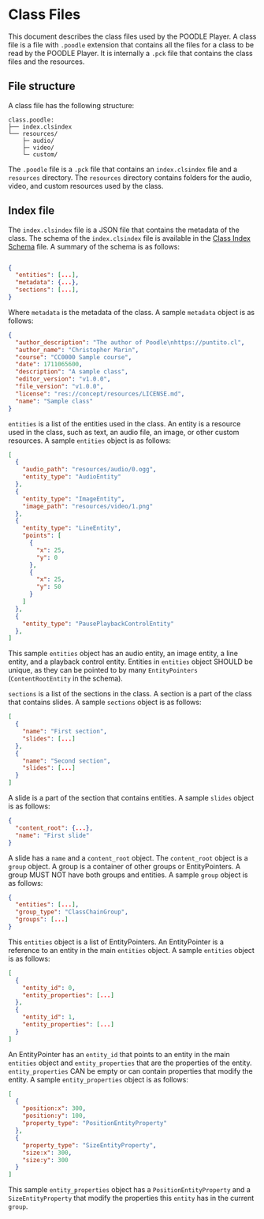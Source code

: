 # Class Files

This document describes the class files used by the POODLE Player. A class file is a file with `.poodle` extension that contains all the files for a class to be read by the POODLE Player. It is internally a `.pck` file that contains the class files and the resources.

## File structure

A class file has the following structure:

```
class.poodle:
├── index.clsindex
└── resources/
    ├─ audio/
    ├─ video/
    └─ custom/
```

The `.poodle` file is a `.pck` file that contains an `index.clsindex` file and a `resources` directory. The `resources` directory contains folders for the audio, video, and custom resources used by the class.

## Index file

The `index.clsindex` file is a JSON file that contains the metadata of the class. The schema of the `index.clsindex` file is available in the [Class Index Schema](index_schema.json) file. A summary of the schema is as follows:

```json

{
  "entities": [...],
  "metadata": {...},
  "sections": [...],
}

```
Where `metadata` is the metadata of the class. A sample `metadata` object is as follows:

```json
{
  "author_description": "The author of Poodle\nhttps://puntito.cl",
  "author_name": "Christopher Marin",
  "course": "CC0000 Sample course",
  "date": 1711065600,
  "description": "A sample class",
  "editor_version": "v1.0.0",
  "file_version": "v1.0.0",
  "license": "res://concept/resources/LICENSE.md",
  "name": "Sample class"
}
```

`entities` is a list of the entities used in the class. An entity is a resource used in the class, such as text, an audio file, an image, or other custom resources. A sample `entities` object is as follows:

```json
[
  {
    "audio_path": "resources/audio/0.ogg",
    "entity_type": "AudioEntity"
  },
  {
    "entity_type": "ImageEntity",
    "image_path": "resources/video/1.png"
  },
  {
    "entity_type": "LineEntity",
    "points": [
      {
        "x": 25,
        "y": 0
      },
      {
        "x": 25,
        "y": 50
      }
    ]
  },
  {
    "entity_type": "PausePlaybackControlEntity"
  },
]
```

This sample `entities` object has an audio entity, an image entity, a line entity, and a  playback control entity.
Entities in `entities` object SHOULD be unique, as they can be pointed to by many `EntityPointers` (`ContentRootEntity` in the schema).

`sections` is a list of the sections in the class. A section is a part of the class that contains slides. A sample `sections` object is as follows:

```json
[
  {
    "name": "First section",
    "slides": [...]
  },
  {
    "name": "Second section",
    "slides": [...]
  }
]
```

A slide is a part of the section that contains entities. A sample `slides` object is as follows:

```json
{
  "content_root": {...},
  "name": "First slide"
}
```

A slide has a `name` and a `content_root` object. The `content_root` object is a `group` object. A group is a container of other groups or EntityPointers. A group MUST NOT have both groups and entities. A sample `group` object is as follows:

```json
{
  "entities": [...],
  "group_type": "ClassChainGroup",
  "groups": [...]
}
```

This `entities` object is a list of EntityPointers. An EntityPointer is a reference to an entity in the main `entities` object. A sample `entities` object is as follows:

```json
[
  {
    "entity_id": 0,
    "entity_properties": [...]
  },
  {
    "entity_id": 1,
    "entity_properties": [...]
  }
]
```

An EntityPointer has an `entity_id` that points to an entity in the main `entities` object and `entity_properties` that are the properties of the entity. `entity_properties` CAN be empty or can contain properties that modify the entity. A sample `entity_properties` object is as follows:

```json
[
  {
    "position:x": 300,
    "position:y": 100,
    "property_type": "PositionEntityProperty"
  },
  {
    "property_type": "SizeEntityProperty",
    "size:x": 300,
    "size:y": 300
  }
]
```

This sample `entity_properties` object has a `PositionEntityProperty` and a `SizeEntityProperty` that modify the properties this ``entity`` has in the current `group`.